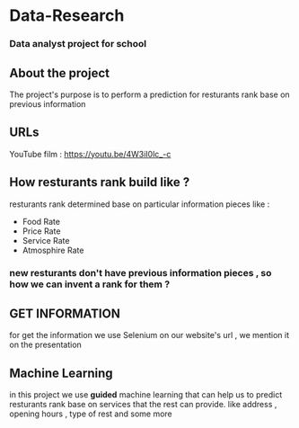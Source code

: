 # Data-Research
### Data analyst project for school
## About the project
The project's purpose is to perform a prediction for resturants rank base on previous information
## URLs
YouTube film :    https://youtu.be/4W3iI0lc_-c
## How  resturants rank build like ?
 resturants rank determined base on particular information pieces like :
 * Food Rate
 * Price Rate
 * Service Rate
 * Atmosphire Rate
 
### new resturants don't have previous information pieces , so how we can invent a rank for them ?

## GET INFORMATION
for get the information we use Selenium on our website's url , we mention it on the presentation 


## Machine Learning
in this project we use **guided** machine learning that can help us to predict resturants rank base on services that the rest can provide.
like address , opening hours , type of rest and some more


#
